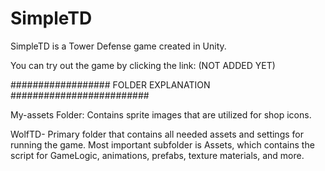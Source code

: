 # SimpleTD
SimpleTD is a Tower Defense game created in Unity.

You can try out the game by clicking the link: (NOT ADDED YET)

################## FOLDER EXPLANATION #########################

My-assets Folder: Contains sprite images that are utilized for shop icons.	

WolfTD- Primary folder that contains all needed assets and settings for running the game. Most important subfolder is Assets, which contains the script for GameLogic, animations, prefabs, texture materials, and more.

